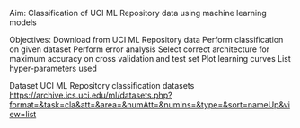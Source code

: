 Aim: Classification of UCI ML Repository data using machine learning models

Objectives:
  Download from UCI ML Repository data
  Perform classification on given dataset
  Perform error analysis
  Select correct architecture for maximum accuracy on cross validation and test set
  Plot learning curves
  List hyper-parameters used 

Dataset
  UCI ML Repository classification datasets
  https://archive.ics.uci.edu/ml/datasets.php?format=&task=cla&att=&area=&numAtt=&numIns=&type=&sort=nameUp&view=list 
